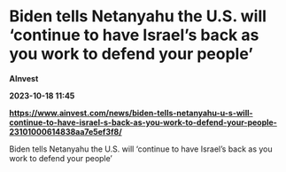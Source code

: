 # Biden tells Netanyahu the U.S. will ‘continue to have Israel’s back as you work to defend your people’
**AInvest**

**2023-10-18 11:45**

**https://www.ainvest.com/news/biden-tells-netanyahu-u-s-will-continue-to-have-israel-s-back-as-you-work-to-defend-your-people-23101000614838aa7e5ef3f8/**

Biden tells Netanyahu the U.S. will ‘continue to have Israel’s back as you work to defend your people’